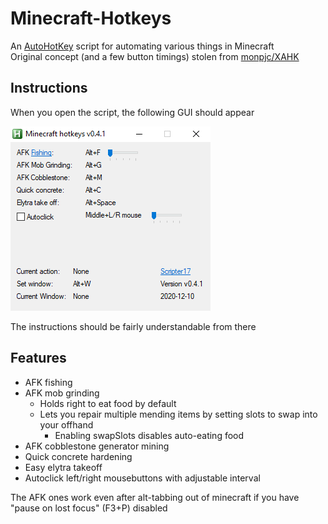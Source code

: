 # Minecraft-Hotkeys

An [AutoHotKey](https://www.autohotkey.com/) script for automating various things in Minecraft  
Original concept (and a few button timings) stolen from [monpjc/XAHK](https://github.com/monpjc/XAHK)

## Instructions

When you open the script, the following GUI should appear

![A screenshot of the GUI](GUI.png)

The instructions should be fairly understandable from there

## Features

- AFK fishing
- AFK mob grinding
  - Holds right to eat food by default
  - Lets you repair multiple mending items by setting slots to swap into your offhand
    - Enabling swapSlots disables auto-eating food
- AFK cobblestone generator mining
- Quick concrete hardening
- Easy elytra takeoff
- Autoclick left/right mousebuttons with adjustable interval

The AFK ones work even after alt-tabbing out of minecraft if you have "pause on lost focus" (F3+P) disabled
